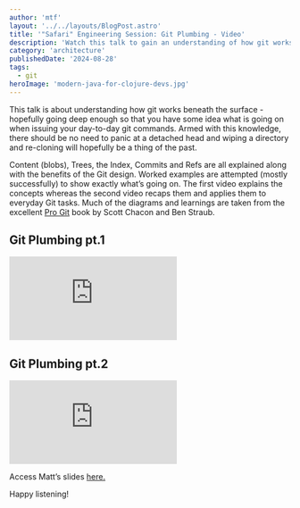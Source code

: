 ```yaml
---
author: 'mtf'
layout: '../../layouts/BlogPost.astro'
title: '"Safari" Engineering Session: Git Plumbing - Video'
description: 'Watch this talk to gain an understanding of how git works — hopefully giving you an "under the hood" look at what is going on when you issue git commands'
category: 'architecture'
publishedDate: '2024-08-28'
tags:
  - git
heroImage: 'modern-java-for-clojure-devs.jpg'
---
```


This talk is about understanding how git works beneath the surface - hopefully going deep enough so that you have some idea what is going on when issuing your day-to-day git commands. Armed with this knowledge, there should be no need to panic at a detached head and wiping a directory and re-cloning will hopefully be a thing of the past.

Content (blobs), Trees, the Index, Commits and Refs are all explained along with the benefits of the Git design. Worked examples are attempted (mostly successfully) to show exactly what’s going on. The first video explains the concepts whereas the second video recaps them and applies them to everyday Git tasks. Much of the diagrams and learnings are taken from the excellent [Pro Git](https://git-scm.com/book/en/v2) book by Scott Chacon and Ben Straub.

## Git Plumbing pt.1

<iframe class='aspect-video w-full' src="https://www.youtube.com/embed/f4vhYABeDuw?si=0GGQEdfj-t7tkvqq" title="YouTube video player" frameborder="0" allow="accelerometer; autoplay; clipboard-write; encrypted-media; gyroscope; picture-in-picture; web-share" referrerpolicy="strict-origin-when-cross-origin" allowfullscreen></iframe>

## Git Plumbing pt.2

<iframe class='aspect-video w-full' src="https://www.youtube.com/embed/U3fFLMs6RPw?si=hnR4cFmx7cRblL_d" title="YouTube video player" frameborder="0" allow="accelerometer; autoplay; clipboard-write; encrypted-media; gyroscope; picture-in-picture; web-share" referrerpolicy="strict-origin-when-cross-origin" allowfullscreen></iframe>

Access Matt’s slides <a href="/slides/git-plumbing.pdf" target="_blank">here.</a>

Happy listening!
